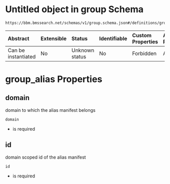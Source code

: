 # Untitled object in group Schema

```txt
https://bbm.bmssearch.net/schemas/v1/group.schema.json#/definitions/group_alias
```



| Abstract            | Extensible | Status         | Identifiable | Custom Properties | Additional Properties | Access Restrictions | Defined In                                                                      |
| :------------------ | :--------- | :------------- | :----------- | :---------------- | :-------------------- | :------------------ | :------------------------------------------------------------------------------ |
| Can be instantiated | No         | Unknown status | No           | Forbidden         | Allowed               | none                | [group.schema.json*](../../schemas/v1/group.schema.json "open original schema") |

# group_alias Properties



## domain

domain to which the alias manifest belongs

`domain`

*   is required

## id

domain scoped id of the alias manifest

`id`

*   is required
